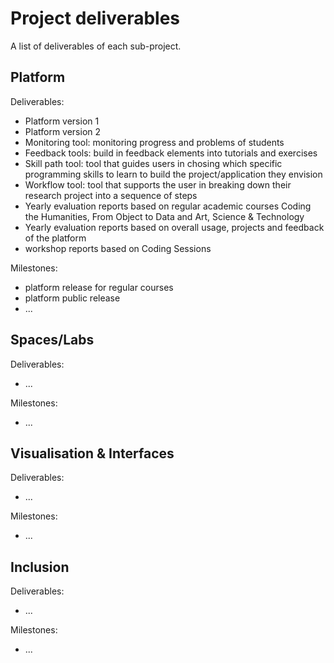 # Project deliverables

A list of deliverables of each sub-project.

## Platform

Deliverables:

+ Platform version 1
+ Platform version 2
+ Monitoring tool: monitoring progress and problems of students 
+ Feedback tools: build in feedback elements into tutorials and exercises
+ Skill path tool: tool that guides users in chosing which specific programming skills to learn to build the project/application they envision
+ Workflow tool: tool that supports the user in breaking down their research project into a sequence of steps
+ Yearly evaluation reports based on regular academic courses Coding the Humanities, From Object to Data and Art, Science & Technology
+ Yearly evaluation reports based on overall usage, projects and feedback of the platform
+ workshop reports based on Coding Sessions

Milestones:

+ platform release for regular courses
+ platform public release
+ ...

## Spaces/Labs

Deliverables:

+ ...

Milestones:

+ ...

## Visualisation & Interfaces

Deliverables:

+ ...

Milestones:

+ ...

## Inclusion

Deliverables:

+ ...

Milestones:

+ ...


